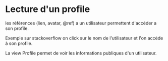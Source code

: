 
# Lecture d'un profile 

les références (lien, avatar, @ref) a un utilisateur permettent d'accèder a son profile.

Exemple sur stackoverflow on click sur le nom de l'utilisateur et l'on accède à son profile.

La view Profile permet de voir les informations publiques d'un utilisateur. 


